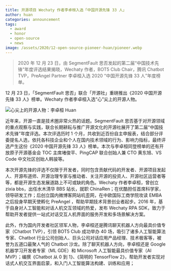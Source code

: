 ```yaml
---
title: 开源项目 Wechaty 作者李卓桓入选「中国开源先锋 33 人」
author: huan
categories: announcement
tags:
  - award
  - honor
  - open-source
  - news
image: /assets/2020/12-open-source-pioneer-huan/pioneer.webp
---
```


> 2020 年 12 月 23 日，由 SegmentFault 思否发起的第二届“中国技术先锋”年度评选结果揭晓，Wechaty 作者，BOT5 Club Chair，腾讯 Chatbot TVP，PreAngel Partner 李卓桓入选 2020 “中国开源先锋 33 人”年度榜单。

12 月 23 日，「SegmentFault 思否」联合「开源社」重磅推出《2020 中国开源先锋 33 人》榜单。Wechaty 作者李卓桓入选“心”尖上的开源人物。

![心尖上的开源人物：李卓桓 Huan](/assets/2020/12-open-source-pioneer-huan/segmentfault-oss-award-huan.webp)

近年来，开源一直是技术圈非常火热的话题。SegmentFault 思否基于对开源领域的重点观察与实践，联合长期耕耘与推广开源文化的开源社展开了第二届“中国技术先锋”年度评选。本次评选历时 1 个月，共收到近百份自主申报表，结合部分评委提名人选，依托各科技企业和个人在国内技术领域的行为、影响力指标，最终评选产生这份《2020 中国开源先锋 33 人》榜单。本次与李卓桓同登榜单的还有开放原子开源基金会 TOC 主席堵俊平、PingCAP 联合创始人兼 CTO 黄东旭、VS Code 中文社区创始人韩骏等。

本次开源先锋的评选不仅限于开发者，同时包含贡献代码的开发者、开源项目发起人、开源布道师、开源治理专家与推动者、关注开源的投资人、开源社区运营者等等，都是开源生态发展道路上不可或缺的角色。Wechaty 作者李卓桓，曾创立 zixia bbs，出任水木清华 BBS 站长，就职 ChinaRen；在优酷担任首席科学家，领导研发工作；后创立国内微博客网站叽歪网，在中欧国际工商学院攻读 EMBA 之后投身早期天使孵化 PreAngel ，帮助早期技术背景创业者起步。2016 年，基于自身对人工智能和对话人机交互领域的热爱，发布 Wechaty RPA SDK，致力于帮助开发者提供一站式对话交互人机界面的服务开发和多场景解决方案。

此外，作为国内开发者社区领军人物，李卓桓还是腾讯聊天机器人方向最具价值专家（Chatbot TVP），引领 BOT5 Club 成功举办 40 场，吸引了诸多人工智能算法专家、Chatbot 行业公司创始人、巨头公司对话应用产品经理、技术极客等，被誉为五道口最聚人气的 Chatbot 沙龙。除了聊天机器人方向，李卓桓还是 Google 机器学习开发者专家（ML GDE）和 Microsoft 人工智能最具价值专家（AI MVP）；编撰《Chatbot 从 0 到 1》、《简明的 TensorFlow 2》，帮助开发者实现对话式人机交互界面启蒙，和入门人工智能算法构建、训练和应用；
